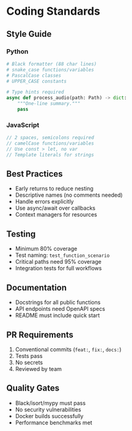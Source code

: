 # Coding Standards

## Style Guide

### Python
```python
# Black formatter (88 char lines)
# snake_case functions/variables
# PascalCase classes
# UPPER_CASE constants

# Type hints required
async def process_audio(path: Path) -> dict:
    """One-line summary."""
    pass
```

### JavaScript
```javascript
// 2 spaces, semicolons required
// camelCase functions/variables
// Use const > let, no var
// Template literals for strings
```

## Best Practices
- Early returns to reduce nesting
- Descriptive names (no comments needed)
- Handle errors explicitly
- Use async/await over callbacks
- Context managers for resources

## Testing
- Minimum 80% coverage
- Test naming: `test_function_scenario`
- Critical paths need 95% coverage
- Integration tests for full workflows

## Documentation
- Docstrings for all public functions
- API endpoints need OpenAPI specs
- README must include quick start

## PR Requirements
1. Conventional commits (`feat:`, `fix:`, `docs:`)
2. Tests pass
3. No secrets
4. Reviewed by team

## Quality Gates
- Black/isort/mypy must pass
- No security vulnerabilities
- Docker builds successfully
- Performance benchmarks met